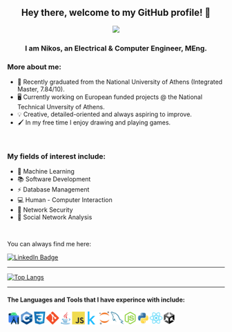 <h2 id = "title" align = "center">
  Hey there, welcome to my GitHub profile! 👋
</h2>

<div id = "header" align = "center">
  <img src="https://media.giphy.com/media/v1.Y2lkPTc5MGI3NjExN2IxMjcyYTFlY2YyYjQyNTEyZmJjNmUwNzE5ZDgyZmViNDgzNWZiMiZlcD12MV9pbnRlcm5hbF9naWZzX2dpZklkJmN0PXM/KRfBgRKoKuXno1Sb4D/giphy.gif" height= "300"/>
</div>

<!--
  * You can contact me via e-mail @ nikos.astrin@gmail.com
-->

<h3 id = "description" align = "center">
  I am Nikos, an Electrical & Computer Engineer, MEng. 
</h3>

### More about me:

- :scroll: Recently graduated from the National University of Athens (Integrated Master, 7.84/10).
- :desktop_computer: Currently working on European funded projects @ the National Technical Unversity of Athens.
- :bulb: Creative, detailed-oriented and always aspiring to improve.
- :paintbrush: In my free time I enjoy drawing and playing games.

<br/>

### My fields of interest include: 

- :brain: Machine Learning
- 📚 Software Development
- ⚡ Database Management
- 💻 Human - Computer Interaction
- 💬 Network Security
- 👯 Social Network Analysis

<br/>

You can always find me here: 
<div id = "badges">
  <a href = "https://www.linkedin.com/in/nikolaos-astrinakis-a95b3a219/">
    <img src = "https://img.shields.io/badge/LinkedIn-blue?logo=linkedin&logoColor=white&style=flat" alt="LinkedIn Badge"/>
  </a>
</div>

---

[![Top Langs](https://github-readme-stats.vercel.app/api/top-langs/?username=nickastrin&layout=compact)](https://github.com/anuraghazra/github-readme-stats)

---

#### The Languages and Tools that I have experince with include:

<img align ="left" alt = "Android Studio" width = "30px" src = "https://raw.githubusercontent.com/devicons/devicon/1119b9f84c0290e0f0b38982099a2bd027a48bf1/icons/androidstudio/androidstudio-original.svg">
<img align = "left" alt = "C++" width = "30px" src = "https://raw.githubusercontent.com/devicons/devicon/1119b9f84c0290e0f0b38982099a2bd027a48bf1/icons/cplusplus/cplusplus-original.svg">
<img align = "left" alt = "CSS" width = "30px" src = "https://raw.githubusercontent.com/devicons/devicon/1119b9f84c0290e0f0b38982099a2bd027a48bf1/icons/css3/css3-original.svg">
<img align = "left" alt = "Git Bash" width = "30px" src = "https://raw.githubusercontent.com/devicons/devicon/1119b9f84c0290e0f0b38982099a2bd027a48bf1/icons/git/git-original.svg">
<img align = "left" alt = "Java" width = "30px" src = "https://raw.githubusercontent.com/devicons/devicon/1119b9f84c0290e0f0b38982099a2bd027a48bf1/icons/java/java-original.svg">
<img align = "left" alt = "JavaScript" width = "30px" src = "https://raw.githubusercontent.com/devicons/devicon/1119b9f84c0290e0f0b38982099a2bd027a48bf1/icons/javascript/javascript-original.svg">
<img align = "left" alt = "Kaggle" width = "30px" src = "https://raw.githubusercontent.com/devicons/devicon/1119b9f84c0290e0f0b38982099a2bd027a48bf1/icons/kaggle/kaggle-original.svg">
<img align = "left" alt = "Jupyter" width = "30px" src = "https://raw.githubusercontent.com/devicons/devicon/1119b9f84c0290e0f0b38982099a2bd027a48bf1/icons/jupyter/jupyter-original.svg">
<img align = "left" alt = "MySQL" width = "30px" src = "https://raw.githubusercontent.com/devicons/devicon/1119b9f84c0290e0f0b38982099a2bd027a48bf1/icons/mysql/mysql-original.svg">
<img align = "left" alt = "NodeJS" width = "30px" src = "https://raw.githubusercontent.com/devicons/devicon/1119b9f84c0290e0f0b38982099a2bd027a48bf1/icons/nodejs/nodejs-original.svg">
<img align = "left" alt = "Python" width = "30px" src = "https://raw.githubusercontent.com/devicons/devicon/1119b9f84c0290e0f0b38982099a2bd027a48bf1/icons/python/python-original.svg">
<img align = "left" alt = "React" width = "30px" src = "https://raw.githubusercontent.com/devicons/devicon/1119b9f84c0290e0f0b38982099a2bd027a48bf1/icons/react/react-original.svg">
<img align = "left" alt = "Unity" width = "30px" src = "https://raw.githubusercontent.com/devicons/devicon/1119b9f84c0290e0f0b38982099a2bd027a48bf1/icons/unity/unity-original.svg">
